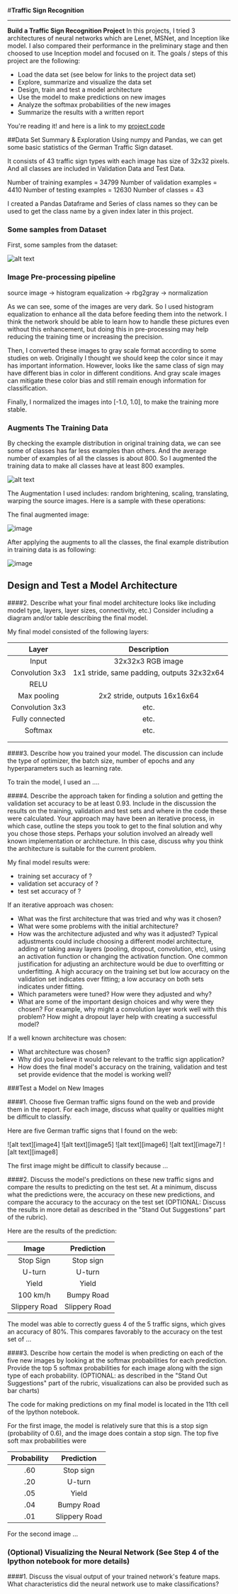 #**Traffic Sign Recognition** 

---

**Build a Traffic Sign Recognition Project**
In this projects, I tried 3 architectures of neural networks which are Lenet, MSNet, and Inception like model. I also compared their performance in the preliminary stage and then choosed to use Inception model and focused on it.
The goals / steps of this project are the following:
* Load the data set (see below for links to the project data set)
* Explore, summarize and visualize the data set
* Design, train and test a model architecture
* Use the model to make predictions on new images
* Analyze the softmax probabilities of the new images
* Summarize the results with a written report



You're reading it! and here is a link to my [project code](./Traffic_Sign_Classifier_v2.ipynb)

##Data Set Summary & Exploration
Using numpy and Pandas, we can get some basic statistics of the German Traffic Sign dataset. 

It consists of 43 traffic sign types with each image has size of 32x32 pixels. And all classes are included in Validation Data and Test Data.

Number of training examples = 34799
Number of validation examples = 4410
Number of testing examples = 12630
Number of classes = 43

I created a Pandas Dataframe and Series of class names so they can be used to get the class name by a given index later in this project.

### Some samples from Dataset
First, some samples from the dataset:

![alt text](/home/lizhang/workspace/Udacity/CarND/CarND-Traffic-Sign-Classifier-Project/examples/speedlmt20.png "samples")

### Image Pre-processing pipeline

source image -> histogram equalization -> rbg2gray -> normalization

As we can see, some of the images are very dark. So I used histogram equalization to enhance all the data before feeding them into the network. I think the network should be able to learn how to handle these pictures even without this enhancement, but doing this in pre-processing may help reducing the training time or increasing the precision.

Then, I converted  these images to gray scale format according to some studies on web. Originally I thought we should keep the color since it may has important information. However, looks like the same class of sign may have different bias in color in different conditions. And gray scale images can mitigate these color bias and still remain enough information for classification.

Finally, I normalized the images into [-1.0, 1.0], to make the training more stable.

###  Augments The Training Data

By checking the example distribution in original training data, we can see some of classes has far less examples than others. And the average number of examples of all the classes is about 800. So I augmented the training data to make all classes have at least 800 examples.

![alt text](/home/lizhang/workspace/Udacity/CarND/CarND-Traffic-Sign-Classifier-Project/examples/distribution_pre.png "image")

The Augmentation I used includes: random brightening, scaling, translating, warping the source images. Here is a sample with these operations:

The final augmented image:

![image](/home/lizhang/workspace/Udacity/CarND/CarND-Traffic-Sign-Classifier-Project/examples/aug_sample.png "augmented")

After applying the augments to all the classes, the final example distribution in training data is as following:

![image](/home/lizhang/workspace/Udacity/CarND/CarND-Traffic-Sign-Classifier-Project/examples/distribution_post.png "distribution post")

## Design and Test a Model Architecture




####2. Describe what your final model architecture looks like including model type, layers, layer sizes, connectivity, etc.) Consider including a diagram and/or table describing the final model.

My final model consisted of the following layers:

|      Layer      |               Description                |
| :-------------: | :--------------------------------------: |
|      Input      |            32x32x3 RGB image             |
| Convolution 3x3 | 1x1 stride, same padding, outputs 32x32x64 |
|      RELU       |                                          |
|   Max pooling   |      2x2 stride,  outputs 16x16x64       |
| Convolution 3x3 |                   etc.                   |
| Fully connected |                   etc.                   |
|     Softmax     |                   etc.                   |
|                 |                                          |
|                 |                                          |



####3. Describe how you trained your model. The discussion can include the type of optimizer, the batch size, number of epochs and any hyperparameters such as learning rate.

To train the model, I used an ....

####4. Describe the approach taken for finding a solution and getting the validation set accuracy to be at least 0.93. Include in the discussion the results on the training, validation and test sets and where in the code these were calculated. Your approach may have been an iterative process, in which case, outline the steps you took to get to the final solution and why you chose those steps. Perhaps your solution involved an already well known implementation or architecture. In this case, discuss why you think the architecture is suitable for the current problem.

My final model results were:
* training set accuracy of ?
* validation set accuracy of ? 
* test set accuracy of ?

If an iterative approach was chosen:
* What was the first architecture that was tried and why was it chosen?
* What were some problems with the initial architecture?
* How was the architecture adjusted and why was it adjusted? Typical adjustments could include choosing a different model architecture, adding or taking away layers (pooling, dropout, convolution, etc), using an activation function or changing the activation function. One common justification for adjusting an architecture would be due to overfitting or underfitting. A high accuracy on the training set but low accuracy on the validation set indicates over fitting; a low accuracy on both sets indicates under fitting.
* Which parameters were tuned? How were they adjusted and why?
* What are some of the important design choices and why were they chosen? For example, why might a convolution layer work well with this problem? How might a dropout layer help with creating a successful model?

If a well known architecture was chosen:
* What architecture was chosen?
* Why did you believe it would be relevant to the traffic sign application?
* How does the final model's accuracy on the training, validation and test set provide evidence that the model is working well?


###Test a Model on New Images

####1. Choose five German traffic signs found on the web and provide them in the report. For each image, discuss what quality or qualities might be difficult to classify.

Here are five German traffic signs that I found on the web:

![alt text][image4] ![alt text][image5] ![alt text][image6] 
![alt text][image7] ![alt text][image8]

The first image might be difficult to classify because ...

####2. Discuss the model's predictions on these new traffic signs and compare the results to predicting on the test set. At a minimum, discuss what the predictions were, the accuracy on these new predictions, and compare the accuracy to the accuracy on the test set (OPTIONAL: Discuss the results in more detail as described in the "Stand Out Suggestions" part of the rubric).

Here are the results of the prediction:

|     Image     |  Prediction   |
| :-----------: | :-----------: |
|   Stop Sign   |   Stop sign   |
|    U-turn     |    U-turn     |
|     Yield     |     Yield     |
|   100 km/h    |  Bumpy Road   |
| Slippery Road | Slippery Road |


The model was able to correctly guess 4 of the 5 traffic signs, which gives an accuracy of 80%. This compares favorably to the accuracy on the test set of ...

####3. Describe how certain the model is when predicting on each of the five new images by looking at the softmax probabilities for each prediction. Provide the top 5 softmax probabilities for each image along with the sign type of each probability. (OPTIONAL: as described in the "Stand Out Suggestions" part of the rubric, visualizations can also be provided such as bar charts)

The code for making predictions on my final model is located in the 11th cell of the Ipython notebook.

For the first image, the model is relatively sure that this is a stop sign (probability of 0.6), and the image does contain a stop sign. The top five soft max probabilities were

| Probability |  Prediction   |
| :---------: | :-----------: |
|     .60     |   Stop sign   |
|     .20     |    U-turn     |
|     .05     |     Yield     |
|     .04     |  Bumpy Road   |
|     .01     | Slippery Road |


For the second image ... 

### (Optional) Visualizing the Neural Network (See Step 4 of the Ipython notebook for more details)
####1. Discuss the visual output of your trained network's feature maps. What characteristics did the neural network use to make classifications?


